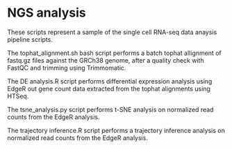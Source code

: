 # NGS analysis
These scripts represent a sample of the single cell RNA-seq data anaysis pipeline scripts.

The tophat_alignment.sh bash script performs a batch tophat allignment of fastq.gz files against the GRCh38 genome, after a quality check with FastQC and trimming using Trimmomatic.

The DE analysis.R script performs differential expression analysis using EdgeR out gene count data extracted from the tophat alignments using HTSeq.

The tsne_analysis.py script performs t-SNE analysis on normalized read counts from the EdgeR analysis.

The trajectory inference.R script performs a trajectory inference analysis on normalized read counts from the EdgeR analysis.
